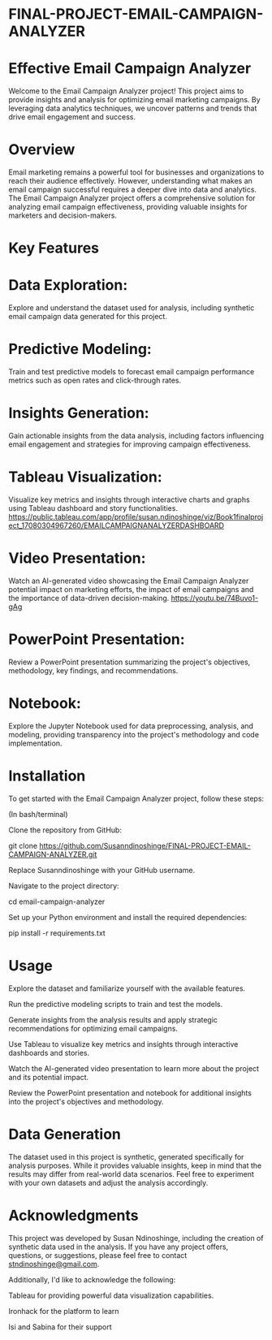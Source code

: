 # FINAL-PROJECT-EMAIL-CAMPAIGN-ANALYZER
# Effective Email Campaign Analyzer

Welcome to the Email Campaign Analyzer project! This project aims to provide insights and analysis for optimizing email marketing campaigns. By leveraging data analytics techniques, we uncover patterns and trends that drive email engagement and success.

# Overview

Email marketing remains a powerful tool for businesses and organizations to reach their audience effectively. However, understanding what makes an email campaign successful requires a deeper dive into data and analytics. The Email Campaign Analyzer project offers a comprehensive solution for analyzing email campaign effectiveness, providing valuable insights for marketers and decision-makers.

# Key Features

# Data Exploration: 
Explore and understand the dataset used for analysis, including synthetic email campaign data generated for this project.
# Predictive Modeling: 
Train and test predictive models to forecast email campaign performance metrics such as open rates and click-through rates.
# Insights Generation: 
Gain actionable insights from the data analysis, including factors influencing email engagement and strategies for improving campaign effectiveness.
# Tableau Visualization: 
Visualize key metrics and insights through interactive charts and graphs using Tableau dashboard and story functionalities. https://public.tableau.com/app/profile/susan.ndinoshinge/viz/Book1finalproject_17080304967260/EMAILCAMPAIGNANALYZERDASHBOARD
# Video Presentation: 
Watch an AI-generated video showcasing the Email Campaign Analyzer potential impact on marketing efforts, the impact of email campaigns and the importance of data-driven decision-making. https://youtu.be/74Buvo1-gAg
# PowerPoint Presentation: 
Review a PowerPoint presentation summarizing the project's objectives, methodology, key findings, and recommendations.
# Notebook:
Explore the Jupyter Notebook used for data preprocessing, analysis, and modeling, providing transparency into the project's methodology and code implementation.

# Installation
To get started with the Email Campaign Analyzer project, follow these steps:

(In bash/terminal)

Clone the repository from GitHub:

git clone  https://github.com/Susanndinoshinge/FINAL-PROJECT-EMAIL-CAMPAIGN-ANALYZER.git

Replace Susanndinoshinge with your GitHub username.

Navigate to the project directory:

cd email-campaign-analyzer

Set up your Python environment and install the required dependencies:

pip install -r requirements.txt

# Usage
Explore the dataset and familiarize yourself with the available features.

Run the predictive modeling scripts to train and test the models.

Generate insights from the analysis results and apply strategic recommendations for optimizing email campaigns.

Use Tableau to visualize key metrics and insights through interactive dashboards and stories.

Watch the AI-generated video presentation to learn more about the project and its potential impact.

Review the PowerPoint presentation and notebook for additional insights into the project's objectives and methodology.

# Data Generation

The dataset used in this project is synthetic, generated specifically for analysis purposes. While it provides valuable insights, keep in mind that the results may differ from real-world data scenarios. Feel free to experiment with your own datasets and adjust the analysis accordingly.


# Acknowledgments
This project was developed by Susan Ndinoshinge, including the creation of synthetic data used in the analysis. If you have any project offers, questions, or suggestions, please feel free to contact stndinoshinge@gmail.com.

Additionally, I'd like to acknowledge the following:

Tableau for providing powerful data visualization capabilities.

Ironhack for the platform to learn

Isi and Sabina for their support
